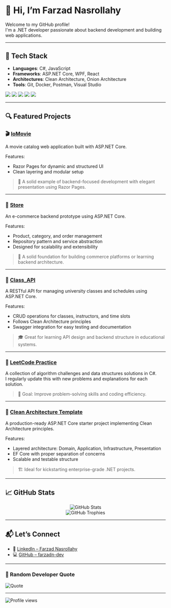 # 👋 Hi, I’m Farzad Nasrollahy

Welcome to my GitHub profile!  
I'm a .NET developer passionate about backend development and building web applications.

---

## 🧰 Tech Stack

- **Languages**: C#, JavaScript  
- **Frameworks**: ASP.NET Core, WPF, React  
- **Architectures**: Clean Architecture, Onion Architecture  
- **Tools**: Git, Docker, Postman, Visual Studio  

<p>
  <img src="https://img.shields.io/badge/C%23-239120?style=flat&logo=c-sharp&logoColor=white"/>
  <img src="https://img.shields.io/badge/.NET-512BD4?style=flat&logo=dotnet&logoColor=white"/>
  <img src="https://img.shields.io/badge/React-20232A?style=flat&logo=react&logoColor=61DAFB"/>
  <img src="https://img.shields.io/badge/Docker-2496ED?style=flat&logo=docker&logoColor=white"/>
  <img src="https://img.shields.io/badge/Postman-FF6C37?style=flat&logo=postman&logoColor=white"/>
</p>

---

## 🔍 Featured Projects

### 🎬 [IoMovie](https://github.com/farzadn-dev/IoMovie)  
A movie catalog web application built with ASP.NET Core.

Features:
- Razor Pages for dynamic and structured UI  
- Clean layering and modular setup

> 🍿 A solid example of backend-focused development with elegant presentation using Razor Pages.

---

### 🛒 [Store](https://github.com/farzadn-dev/Store)  
An e-commerce backend prototype using ASP.NET Core.

Features:
- Product, category, and order management  
- Repository pattern and service abstraction  
- Designed for scalability and extensibility

> 🧩 A solid foundation for building commerce platforms or learning backend architecture.

---

### 🧾 [Class_API](https://github.com/farzadn-dev/Class_API)  
A RESTful API for managing university classes and schedules using ASP.NET Core.

Features:
- CRUD operations for classes, instructors, and time slots  
- Follows Clean Architecture principles  
- Swagger integration for easy testing and documentation

> 🎓 Great for learning API design and backend structure in educational systems.

---

### 🧠 [LeetCode Practice](https://github.com/farzadn-dev/LeetCode)  
A collection of algorithm challenges and data structures solutions in C#.  
I regularly update this with new problems and explanations for each solution.

> 🚀 Goal: Improve problem-solving skills and coding efficiency.

---

### 🧼 [Clean Architecture Template](https://github.com/farzadn-dev/CleanArchitecture)  
A production-ready ASP.NET Core starter project implementing Clean Architecture principles.

Features:
- Layered architecture: Domain, Application, Infrastructure, Presentation  
- EF Core with proper separation of concerns  
- Scalable and testable structure

> 🏗️ Ideal for kickstarting enterprise-grade .NET projects.

---

## 📈 GitHub Stats

<p align="center">
  <img src="https://github-readme-stats.vercel.app/api?username=farzadn-dev&show_icons=true&theme=radical" alt="GitHub Stats" />
  <br/>
  <img src="https://github-profile-trophy.vercel.app/?username=farzadn-dev&theme=radical&margin-w=15&row=1" alt="GitHub Trophies" />
</p>

---

## 📬 Let’s Connect

- 💼 [LinkedIn – Farzad Nasrollahy](https://www.linkedin.com/in/farzadnasrollahy)
- 💻 [GitHub – farzadn-dev](https://github.com/farzadn-dev)

---

### 📜 Random Developer Quote

![Quote](https://quotes-github-readme.vercel.app/api?type=horizontal&theme=dark)

---

![Profile views](https://komarev.com/ghpvc/?username=farzadn-dev&label=Profile%20views&color=blue&style=flat)
